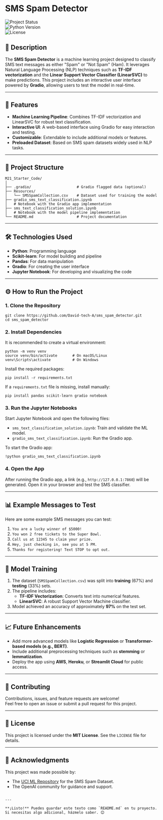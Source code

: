 

# SMS Spam Detector

![Project Status](https://img.shields.io/badge/Status-Completed-brightgreen)  
![Python Version](https://img.shields.io/badge/Python-3.7%2B-blue)  
![License](non)

## 📜 Description

The **SMS Spam Detector** is a machine learning project designed to classify SMS text messages as either "Spam" or "Not Spam" (Ham). It leverages Natural Language Processing (NLP) techniques such as **TF-IDF vectorization** and the **Linear Support Vector Classifier (LinearSVC)** to make predictions. This project includes an interactive user interface powered by **Gradio**, allowing users to test the model in real-time.

---

## 🚀 Features
- **Machine Learning Pipeline**: Combines TF-IDF vectorization and LinearSVC for robust text classification.
- **Interactive UI**: A web-based interface using Gradio for easy interaction and testing.
- **Customizable**: Extendable to include additional models or features.
- **Preloaded Dataset**: Based on SMS spam datasets widely used in NLP tasks.

---

## 📂 Project Structure

```
M21_Starter_Code/
│
├── .gradio/                     # Gradio flagged data (optional)
├── Resources/
│   └── SMSSpamCollection.csv    # Dataset used for training the model
├── gradio_sms_text_classification.ipynb
│   # Notebook with the Gradio app implementation
├── sms_text_classification_solution.ipynb
│   # Notebook with the model pipeline implementation
└── README.md                    # Project documentation
```

---

## 🛠️ Technologies Used
- **Python**: Programming language
- **Scikit-learn**: For model building and pipeline
- **Pandas**: For data manipulation
- **Gradio**: For creating the user interface
- **Jupyter Notebook**: For developing and visualizing the code

---

## ⚙️ How to Run the Project

### 1. Clone the Repository
```
git clone https://github.com/David-tech-A/sms_spam_detector.git
cd sms_spam_detector
```

### 2. Install Dependencies
It is recommended to create a virtual environment:
```
python -m venv venv
source venv/bin/activate       # On macOS/Linux
venv\Scripts\activate          # On Windows
```

Install the required packages:
```
pip install -r requirements.txt
```

If a `requirements.txt` file is missing, install manually:
```
pip install pandas scikit-learn gradio notebook
```

### 3. Run the Jupyter Notebooks
Start Jupyter Notebook and open the following files:
- `sms_text_classification_solution.ipynb`: Train and validate the ML model.
- `gradio_sms_text_classification.ipynb`: Run the Gradio app.

To start the Gradio app:
```
!python gradio_sms_text_classification.ipynb
```

### 4. Open the App
After running the Gradio app, a link (e.g., `http://127.0.0.1:7860`) will be generated. Open it in your browser and test the SMS classifier.

---

## 📊 Example Messages to Test
Here are some example SMS messages you can test:
1. `You are a lucky winner of $5000!`
2. `You won 2 free tickets to the Super Bowl.`
3. `Call us at 12345 to claim your prize.`
4. `Hey, just checking in, see you at 5 PM.`
5. `Thanks for registering! Text STOP to opt out.`

---

## 🧠 Model Training
1. The dataset (`SMSSpamCollection.csv`) was split into **training** (67%) and **testing** (33%) sets.
2. The pipeline includes:
   - **TF-IDF Vectorization**: Converts text into numerical features.
   - **LinearSVC**: A robust Support Vector Machine classifier.
3. Model achieved an accuracy of approximately **97%** on the test set.

---

## 📈 Future Enhancements
- Add more advanced models like **Logistic Regression** or **Transformer-based models (e.g., BERT)**.
- Include additional preprocessing techniques such as **stemming** or **lemmatization**.
- Deploy the app using **AWS**, **Heroku**, or **Streamlit Cloud** for public access.

---

## 🤝 Contributing
Contributions, issues, and feature requests are welcome!  
Feel free to open an issue or submit a pull request for this project.

---

## 📄 License
This project is licensed under the **MIT License**. See the `LICENSE` file for details.

---

## 🌟 Acknowledgments
This project was made possible by:
- The [UCI ML Repository](https://archive.ics.uci.edu/ml/index.php) for the SMS Spam Dataset.
- The OpenAI community for guidance and support.
```

---

**¡Listo!** Puedes guardar este texto como `README.md` en tu proyecto. Si necesitas algo adicional, házmelo saber. 😊

